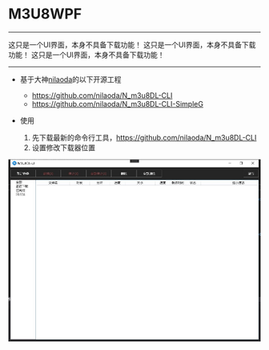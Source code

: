 # M3U8WPF
***
这只是一个UI界面，本身不具备下载功能！
这只是一个UI界面，本身不具备下载功能！
这只是一个UI界面，本身不具备下载功能！
***
* 基于大神[nilaoda](https://github.com/nilaoda)的以下开源工程
    * https://github.com/nilaoda/N_m3u8DL-CLI
    * https://github.com/nilaoda/N_m3u8DL-CLI-SimpleG

* 使用
  1. 先下载最新的命令行工具，https://github.com/nilaoda/N_m3u8DL-CLI
  2. 设置修改下载器位置

![image](https://github.com/rybzhw/M3U8WPF/blob/master/Preview.jpg)